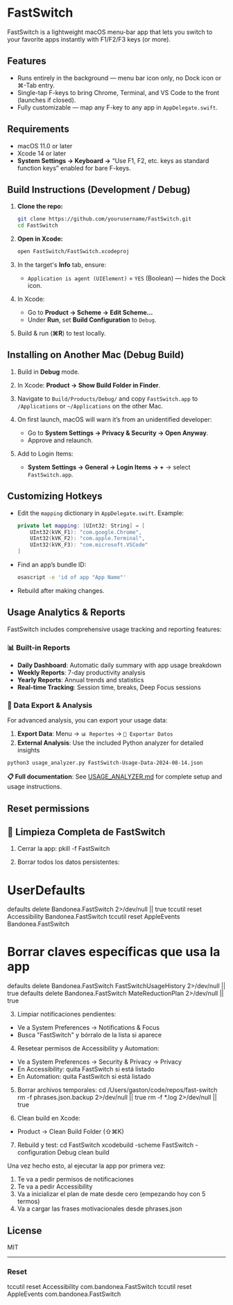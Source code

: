 # FastSwitch

FastSwitch is a lightweight macOS menu-bar app that lets you switch to your favorite apps instantly with F1/F2/F3 keys (or more).

## Features

* Runs entirely in the background — menu bar icon only, no Dock icon or ⌘-Tab entry.
* Single-tap F-keys to bring Chrome, Terminal, and VS Code to the front (launches if closed).
* Fully customizable — map any F-key to any app in `AppDelegate.swift`.

## Requirements

* macOS 11.0 or later
* Xcode 14 or later
* **System Settings → Keyboard →** “Use F1, F2, etc. keys as standard function keys” enabled for bare F-keys.

## Build Instructions (Development / Debug)

1. **Clone the repo:**

   ```bash
   git clone https://github.com/yourusername/FastSwitch.git
   cd FastSwitch
   ```
2. **Open in Xcode:**

   ```bash
   open FastSwitch/FastSwitch.xcodeproj
   ```
3. In the target's **Info** tab, ensure:

   * `Application is agent (UIElement)` = `YES` (Boolean) — hides the Dock icon.
4. In Xcode:

   * Go to **Product → Scheme → Edit Scheme…**
   * Under **Run**, set **Build Configuration** to `Debug`.
5. Build & run (**⌘R**) to test locally.

## Installing on Another Mac (Debug Build)

1. Build in **Debug** mode.
2. In Xcode: **Product → Show Build Folder in Finder**.
3. Navigate to `Build/Products/Debug/` and copy `FastSwitch.app` to `/Applications` or `~/Applications` on the other Mac.
4. On first launch, macOS will warn it’s from an unidentified developer:

   * Go to **System Settings → Privacy & Security → Open Anyway**.
   * Approve and relaunch.
5. Add to Login Items:

   * **System Settings → General → Login Items → +** → select `FastSwitch.app`.

## Customizing Hotkeys

* Edit the `mapping` dictionary in `AppDelegate.swift`. Example:

  ```swift
  private let mapping: [UInt32: String] = [
      UInt32(kVK_F1): "com.google.Chrome",
      UInt32(kVK_F2): "com.apple.Terminal",
      UInt32(kVK_F3): "com.microsoft.VSCode"
  ]
  ```
* Find an app’s bundle ID:

  ```bash
  osascript -e 'id of app "App Name"'
  ```
* Rebuild after making changes.

## Usage Analytics & Reports

FastSwitch includes comprehensive usage tracking and reporting features:

### 📊 Built-in Reports
- **Daily Dashboard**: Automatic daily summary with app usage breakdown
- **Weekly Reports**: 7-day productivity analysis
- **Yearly Reports**: Annual trends and statistics
- **Real-time Tracking**: Session time, breaks, Deep Focus sessions

### 💾 Data Export & Analysis
For advanced analysis, you can export your usage data:

1. **Export Data**: Menu → `📊 Reportes` → `💾 Exportar Datos`
2. **External Analysis**: Use the included Python analyzer for detailed insights

```bash
python3 usage_analyzer.py FastSwitch-Usage-Data-2024-08-14.json
```

**📋 Full documentation**: See [USAGE_ANALYZER.md](USAGE_ANALYZER.md) for complete setup and usage instructions.

## Reset permissions

 


## 🧹 Limpieza Completa de FastSwitch

1. Cerrar la app:
pkill -f FastSwitch

1. Borrar todos los datos persistentes:
# UserDefaults
defaults delete Bandonea.FastSwitch 2>/dev/null || true
tccutil reset Accessibility Bandonea.FastSwitch
tccutil reset AppleEvents Bandonea.FastSwitch   

# Borrar claves específicas que usa la app
defaults delete Bandonea.FastSwitch FastSwitchUsageHistory 2>/dev/null || true
defaults delete Bandonea.FastSwitch MateReductionPlan 2>/dev/null || true

3. Limpiar notificaciones pendientes:
- Ve a System Preferences → Notifications & Focus
- Busca "FastSwitch" y bórralo de la lista si aparece

4. Resetear permisos de Accessibility y Automation:
- Ve a System Preferences → Security & Privacy → Privacy
- En Accessibility: quita FastSwitch si está listado
- En Automation: quita FastSwitch si está listado

5. Borrar archivos temporales:
cd /Users/gaston/code/repos/fast-switch
rm -f phrases.json.backup 2>/dev/null || true
rm -f *.log 2>/dev/null || true

6. Clean build en Xcode:
- Product → Clean Build Folder (⇧⌘K)

7. Rebuild y test:
cd FastSwitch
xcodebuild -scheme FastSwitch -configuration Debug clean build

Una vez hecho esto, al ejecutar la app por primera vez:
1. Te va a pedir permisos de notificaciones
2. Te va a pedir Accessibility
3. Va a inicializar el plan de mate desde cero (empezando hoy con 5 termos)
4. Va a cargar las frases motivacionales desde phrases.json


## License

MIT

---


### Reset 

tccutil reset Accessibility com.bandonea.FastSwitch
tccutil reset AppleEvents   com.bandonea.FastSwitch